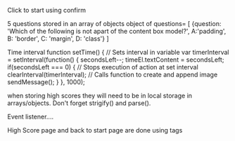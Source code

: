 Click to start using confirm



5 questions stored in an array of objects
object of questions= [
     {question: 'Which of the following is not apart of the content box model?',
      A:'padding',
      B: 'border',
      C: 'margin',
      D: 'class'}
]

Time interval 
    function setTime() {
  // Sets interval in variable
  var timerInterval = setInterval(function() {
    secondsLeft--;
    timeEl.textContent = secondsLeft;
    if(secondsLeft === 0) {
      // Stops execution of action at set interval
      clearInterval(timerInterval);
      // Calls function to create and append image
      sendMessage();
    }
  }, 1000);

when storing high scores they will need to be in local storage in arrays/objects. Don't forget strigify() and parse(). 


Event listener....


High Score page and back to start page are done using <a> tags
